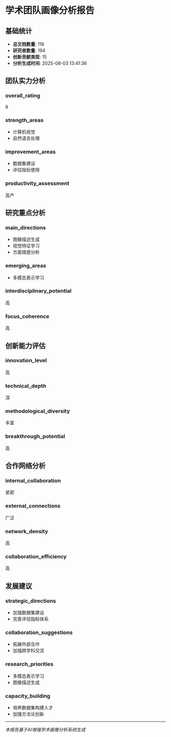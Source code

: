 # 学术团队画像分析报告

## 基础统计

- **总文档数量**: 118
- **研究者数量**: 194
- **创新贡献类型**: 15
- **分析生成时间**: 2025-08-03 13:41:36

## 团队实力分析

### overall_rating
8

### strength_areas
- 计算机视觉
- 自然语言处理

### improvement_areas
- 数据集建设
- 评估指标使用

### productivity_assessment
高产



## 研究重点分析

### main_directions
- 图像描述生成
- 视觉特征学习
- 方面情感分析

### emerging_areas
- 多模态表示学习

### interdisciplinary_potential
高

### focus_coherence
高



## 创新能力评估

### innovation_level
高

### technical_depth
深

### methodological_diversity
丰富

### breakthrough_potential
高



## 合作网络分析

### internal_collaboration
紧密

### external_connections
广泛

### network_density
高

### collaboration_efficiency
高



## 发展建议

### strategic_directions
- 加强数据集建设
- 完善评估指标体系

### collaboration_suggestions
- 拓展外部合作
- 加强跨学科交流

### research_priorities
- 多模态表示学习
- 图像描述生成

### capacity_building
- 培养数据集构建人才
- 加强方法论创新



---

*本报告基于AI增强学术画像分析系统生成*

